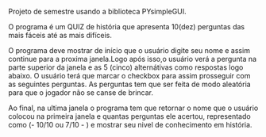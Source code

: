 Projeto de semestre usando a biblioteca PYsimpleGUI.

O programa é um QUIZ de história que apresenta 10(dez) perguntas das mais fáceis até as mais difíceis.

O programa deve mostrar de início que o usuário digite seu nome e assim continue para a proxima janela.Logo após isso,o usuário verá a pergunta na parte superior da janela e as 
5 (cinco) alternátivas como respostas logo abaixo.
O usuário terá que marcar o checkbox para assim prosseguir com as seguintes perguntas.
As perguntas tem que ser feita de modo aleatória para que o jogador não se canse de brincar.

Ao final, na ultima janela o programa tem que retornar o nome que o usuário colocou na primeira janela e quantas perguntas ele acertou,
representado como (- 10/10 ou 7/10 - ) e mostrar seu nivel de conhecimento em história.

